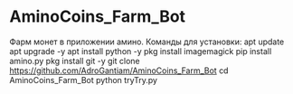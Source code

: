 # AminoCoins_Farm_Bot
Фарм монет в приложении амино.
Команды для установки:
    apt update
    apt upgrade -y
    apt install python -y
    pkg install imagemagick
    pip install amino.py
    pkg install git -y
    git clone https://github.com/AdroGantiam/AminoCoins_Farm_Bot
    cd AminoCoins_Farm_Bot
    python tryTry.py
